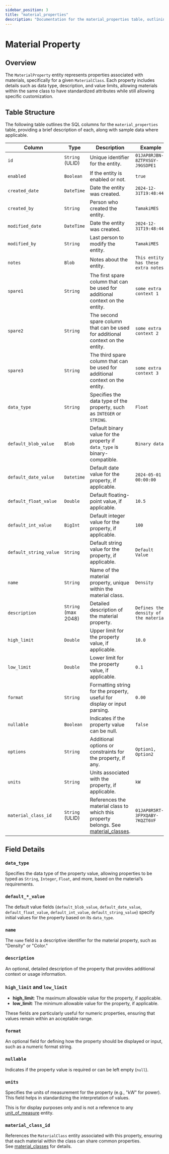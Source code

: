 ```yaml
---
sidebar_position: 3
title: "material_properties"
description: "Documentation for the material_properties table, outlining its columns and structure."
---
```


# Material Property

## Overview

The `MaterialProperty` entity represents properties associated with materials, specifically for a given `MaterialClass`.
Each property includes details such as data type, description, and value limits, allowing materials within the same
class to have standardized attributes while still allowing specific customization.

## Table Structure

The following table outlines the SQL columns for the `material_properties` table, providing a brief description of each,
along with sample data where applicable.

| Column                 | Type                | Description                                                                                                             | Example                               |
|------------------------|---------------------|-------------------------------------------------------------------------------------------------------------------------|---------------------------------------|
| `id`                   | `String` (ULID)     | Unique identifier for the entity.                                                                                       | `01JAP8RJBN-8ZTPXSGY-J9GSDPE1`        |
| `enabled`              | `Boolean`           | If the entity is enabled or not.                                                                                        | `true`                                |
| `created_date`         | `DateTime`          | Date the entity was created.                                                                                            | `2024-12-31T19:48:44Z`                |
| `created_by`           | `String`            | Person who created the entity.                                                                                          | `TamakiMES`                           |
| `modified_date`        | `DateTime`          | Date the entity was created.                                                                                            | `2024-12-31T19:48:44Z`                |
| `modified_by`          | `String`            | Last person to modify the entity.                                                                                       | `TamakiMES`                           |
| `notes`                | `Blob`              | Notes about the entity.                                                                                                 | `This entity has these extra notes`   |
| `spare1`               | `String`            | The first spare column that can be used for additional context on the entity.                                           | `some extra context 1`                |
| `spare2`               | `String`            | The second spare column that can be used for additional context on the entity.                                          | `some extra context 2`                |
| `spare3`               | `String`            | The third spare column that can be used for additional context on the entity.                                           | `some extra context 3`                |
| `data_type`            | `String`            | Specifies the data type of the property, such as `INTEGER` or `STRING`.                                                 | `Float`                               |
| `default_blob_value`   | `Blob`              | Default binary value for the property if `data_type` is binary-compatible.                                              | `Binary data`                         |
| `default_date_value`   | `Datetime`          | Default date value for the property, if applicable.                                                                     | `2024-05-01 00:00:00`                 |
| `default_float_value`  | `Double`            | Default floating-point value, if applicable.                                                                            | `10.5`                                |
| `default_int_value`    | `BigInt`            | Default integer value for the property, if applicable.                                                                  | `100`                                 |
| `default_string_value` | `String`            | Default string value for the property, if applicable.                                                                   | `Default Value`                       |
| `name`                 | `String`            | Name of the material property, unique within the material class.                                                        | `Density`                             |
| `description`          | `String` (max 2048) | Detailed description of the material property.                                                                          | `Defines the density of the material` |
| `high_limit`           | `Double`            | Upper limit for the property value, if applicable.                                                                      | `10.0`                                |
| `low_limit`            | `Double`            | Lower limit for the property value, if applicable.                                                                      | `0.1`                                 |
| `format`               | `String`            | Formatting string for the property, useful for display or input parsing.                                                | `0.00`                                |
| `nullable`             | `Boolean`           | Indicates if the property value can be null.                                                                            | `false`                               |
| `options`              | `String`            | Additional options or constraints for the property, if any.                                                             | `Option1, Option2`                    |
| `units`                | `String`            | Units associated with the property, if applicable.                                                                      | `kW`                                  |
| `material_class_id`    | `String` (ULID)     | References the material class to which this property belongs. See [material_classes](../material-model/material-class). | `01JAP8R5RT-3FPXQABY-7KQZT6VF`        |

## Field Details

### `data_type`

Specifies the data type of the property value, allowing properties to be typed as `String`, `Integer`, `Float`, and
more, based on the material’s requirements.

### `default_*_value`

The default value fields (`default_blob_value`, `default_date_value`, `default_float_value`, `default_int_value`,
`default_string_value`) specify initial values for the property based on its `data_type`.

### `name`

The `name` field is a descriptive identifier for the material property, such as "Density" or "Color."

### `description`

An optional, detailed description of the property that provides additional context or usage information.

### `high_limit` and `low_limit`

- **high_limit**: The maximum allowable value for the property, if applicable.
- **low_limit**: The minimum allowable value for the property, if applicable.

These fields are particularly useful for numeric properties, ensuring that values remain within an acceptable range.

### `format`

An optional field for defining how the property should be displayed or input, such as a numeric format string.

### `nullable`

Indicates if the property value is required or can be left empty (`null`).

### `units`

Specifies the units of measurement for the property (e.g., "kW" for power). This field helps in standardizing the
interpretation of values.

This is for display purposes only and is not a reference to any [unit_of_measure](../utility-models/unit-of-measure-model/unit-of-measure) entity.

### `material_class_id`

References the `MaterialClass` entity associated with this property, ensuring that each material within the class can
share common properties.  
See [material_classes](../material-model/material-class) for details.